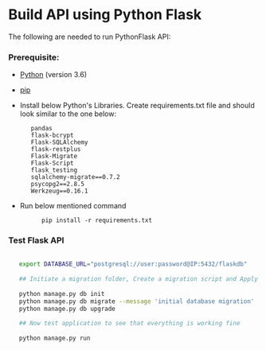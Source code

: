 # Build API using Python Flask

The following are needed to run PythonFlask API: 

### Prerequisite: 

- [Python](https://www.python.org/downloads/) (version 3.6)
- [pip](https://pip.pypa.io/en/stable/installing/)

- Install below Python's Libraries. Create requirements.txt file and should look similar to the one below:

         pandas
         flask-bcrypt
         Flask-SQLAlchemy
         flask-restplus
         Flask-Migrate
         Flask-Script
         flask_testing
         sqlalchemy-migrate==0.7.2
         psycopg2==2.8.5
         Werkzeug==0.16.1
 
- Run below mentioned command 
  
            pip install -r requirements.txt
            
            
### Test Flask API

```bash
   
   export DATABASE_URL="postgresql://user:password@IP:5432/flaskdb"
   
   ## Initiate a migration folder, Create a migration script and Apply the migration script to the database
   
   python manage.py db init
   python manage.py db migrate --message 'initial database migration'
   python manage.py db upgrade
   
   ## Now test application to see that everything is working fine
   
   python manage.py run

          
          
     
 
